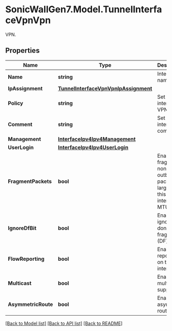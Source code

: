 # SonicWallGen7.Model.TunnelInterfaceVpnVpn
VPN.

## Properties

Name | Type | Description | Notes
------------ | ------------- | ------------- | -------------
**Name** | **string** | Interface name. | 
**IpAssignment** | [**TunnelInterfaceVpnVpnIpAssignment**](TunnelInterfaceVpnVpnIpAssignment.md) |  | [optional] 
**Policy** | **string** | Set tunnel interface VPN policy. | [optional] 
**Comment** | **string** | Set interface comment. | [optional] 
**Management** | [**InterfaceIpv4Ipv4Management**](InterfaceIpv4Ipv4Management.md) |  | [optional] 
**UserLogin** | [**InterfaceIpv4Ipv4UserLogin**](InterfaceIpv4Ipv4UserLogin.md) |  | [optional] 
**FragmentPackets** | **bool** | Enable fragment non-VPN outbound packets larger than this interface&#39;s MTU. | [optional] 
**IgnoreDfBit** | **bool** | Enable ignore don&#39;t fragment (DF) bit. | [optional] 
**FlowReporting** | **bool** | Enable flow reporting on the interface. | [optional] 
**Multicast** | **bool** | Enable multicast support. | [optional] 
**AsymmetricRoute** | **bool** | Enable asymmetric route. | [optional] 

[[Back to Model list]](../README.md#documentation-for-models) [[Back to API list]](../README.md#documentation-for-api-endpoints) [[Back to README]](../README.md)

